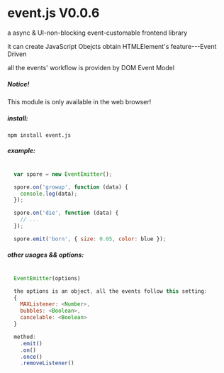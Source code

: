 event.js V0.0.6
===

a async & UI-non-blocking event-customable frontend library

it can create JavaScript Obejcts obtain HTMLElement's feature---Event Driven

all the events' workflow is providen by DOM Event Model

##### Notice!

This module is only available in the web browser!

##### install:

```shell
npm install event.js
```

##### example:

```js

  var spore = new EventEmitter();

  spore.on('growup', function (data) {
    console.log(data);
  });

  spore.on('die', function (data) {
    // ...
  });

  spore.emit('born', { size: 0.05, color: blue });

```

##### other usages && options:

```js

  EventEmitter(options)

  the options is an object, all the events follow this setting:
  {
    MAXListener: <Number>,
    bubbles: <Boolean>,
    cancelable: <Boolean>
  }

  method:
    .emit()
    .on()
    .once()
    .removeListener()
```